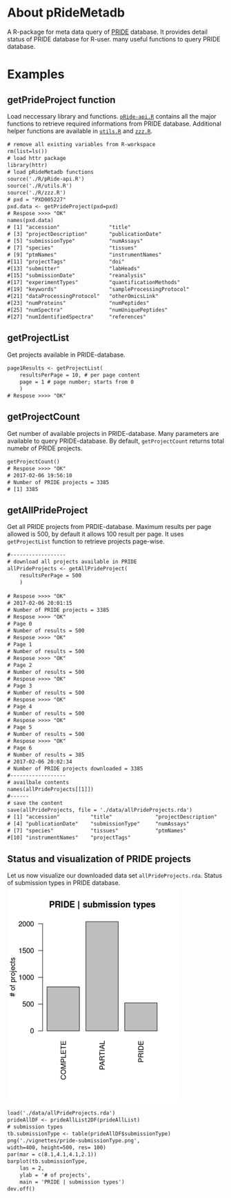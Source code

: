 # About pRideMetadb
A R-package for meta data query of [PRIDE](http://www.ebi.ac.uk/pride/archive/) database. It provides detail status of PRIDE database for R-user. many useful functions to query PRIDE database.

# Examples
## getPrideProject function

Load neccessary library and functions. [`pRide-api.R`](../R/pRide-api.R) contains all the major functions to retrieve required informations from PRIDE database. Additional helper functions are available in [`utils.R`](../R/utils.R) and [`zzz.R`](../R/zzz.R).
```{r}
# remove all existing variables from R-workspace
rm(list=ls())
# load httr package
library(httr)
# load pRideMetadb functions
source('./R/pRide-api.R')
source('./R/utils.R')
source('./R/zzz.R')
# pxd = "PXD005227"
pxd.data <- getPrideProject(pxd=pxd)
# Respose >>>> "OK"
names(pxd.data)
# [1] "accession"                "title"                   
# [3] "projectDescription"       "publicationDate"         
# [5] "submissionType"           "numAssays"               
# [7] "species"                  "tissues"                 
# [9] "ptmNames"                 "instrumentNames"         
#[11] "projectTags"              "doi"                     
#[13] "submitter"                "labHeads"                
#[15] "submissionDate"           "reanalysis"              
#[17] "experimentTypes"          "quantificationMethods"   
#[19] "keywords"                 "sampleProcessingProtocol"
#[21] "dataProcessingProtocol"   "otherOmicsLink"          
#[23] "numProteins"              "numPeptides"             
#[25] "numSpectra"               "numUniquePeptides"       
#[27] "numIdentifiedSpectra"     "references"
```

## getProjectList
Get projects available in PRIDE-database.
```{r}
page1Results <- getProjectList(
    resultsPerPage = 10, # per page content
    page = 1 # page number; starts from 0
    )
# Respose >>>> "OK"
```

## getProjectCount
Get number of available projects in PRIDE-database. Many parameters are available to query PRIDE-database. By default, `getProjectCount` returns total numebr of PRIDE projects. 
```{r}
getProjectCount()
# Respose >>>> "OK"
# 2017-02-06 19:56:10 
# Number of PRIDE projects = 3385
# [1] 3385
```

## getAllPrideProject
Get all PRIDE projects from PRDIE-database. Maximum results per page allowed is 500, by default it allows 100 result per page. It uses `getProjectList` function to retrieve projects page-wise.
```{r}
#------------------
# download all projects available in PRIDE
allPrideProjects <- getAllPrideProject(
    resultsPerPage = 500
    )

# Respose >>>> "OK"
# 2017-02-06 20:01:15
# Number of PRIDE projects = 3385
# Respose >>>> "OK"
# Page 0
# Number of results = 500
# Respose >>>> "OK"
# Page 1
# Number of results = 500
# Respose >>>> "OK"
# Page 2
# Number of results = 500
# Respose >>>> "OK"
# Page 3
# Number of results = 500
# Respose >>>> "OK"
# Page 4
# Number of results = 500
# Respose >>>> "OK"
# Page 5
# Number of results = 500
# Respose >>>> "OK"
# Page 6
# Number of results = 385
# 2017-02-06 20:02:34
# Number of PRIDE projects downloaded = 3385
#------------------
# availbale contents
names(allPrideProjects[[1]])
#------
# save the content
save(allPrideProjects, file = './data/allPrideProjects.rda')
# [1] "accession"          "title"              "projectDescription"
# [4] "publicationDate"    "submissionType"     "numAssays"         
# [7] "species"            "tissues"            "ptmNames"          
#[10] "instrumentNames"    "projectTags"
```

## Status and visualization of PRIDE projects
Let us now visualize our downloaded data set `allPrideProjects.rda`. Status of submission types in PRIDE database.![png](./pride-submissionType.png)

```{r}
load('./data/allPrideProjects.rda')
prideAllDF <- prideAllList2DF(prideAllList)
# submission types
tb.submissionType <- table(prideAllDF$submissionType)
png('./vignettes/pride-submissionType.png',
width=400, height=500, res= 100)
par(mar = c(8.1,4.1,4.1,2.1))
barplot(tb.submissionType,
    las = 2,
    ylab = '# of projects',
    main = 'PRIDE | submission types')
dev.off()
```
